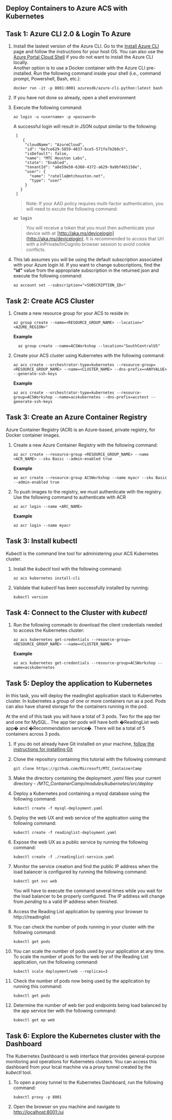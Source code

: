 ## Deploy Containers to Azure ACS with Kubernetes

## Task 1: Azure CLI 2.0 & Login To Azure
1. Install the lastest version of the Azure CLI.  Go to the [Install Azure CLI](https://docs.microsoft.com/en-us/cli/azure/install-azure-cli?view=azure-cli-latest) page and follow the instructions for your host OS.  You can also use the [Azure Portal Cloud Shell](https://docs.microsoft.com/en-us/azure/cloud-shell/overview?view=azure-cli-latest) if you do not want to install the Azure CLI locally.  
  Another option is to use a Docker container with the Azure CLI pre-installed.  Run the following command inside your shell (i.e., command prompt, Powershell, Bash, etc.):
      ```
      docker run -it -p 8001:8001 azuresdk/azure-cli-python:latest bash 
      ```
2. If you have not done so already, open a shell environment
3. Execute the following command:
    ```
    az login -u <username> -p <password>
    ```
    A successful login will result in JSON output similar to the following:
   ```
    [
       {
        "cloudName": "AzureCloud",
        "id": "6e7ce629-5859-4837-bce5-571fe7b268c5",
        "isDefault": false,
        "name": "MTC Houston Labs",
        "state": "Enabled",
        "tenantId": "a8e59e50-6360-4372-a629-9a9bf465158e",
        "user": {
          "name": "ratella@mtchouston.net",
          "type": "user"
        }
      }
    ]
    ```
   
    > Note:  If your AAD policy requires multi-factor authentication, you will need to excute the following command:
    ```
    az login
     ```
    > You will receive a token that you must then authenticate your device with at [http://aka.ms/devicelogin](http://aka.ms/devicelogin).  It is recommended to access that Url with a InPrivate/InCognito browser session to avoid cookie conflicts.
4. This lab assumes you will be using the default subscription associated with your Azure login Id.  If you want to change subscriptions, find the **"id"** value from the appropriate subscription in the returned json and execute the following command:
    ```
    az account set --subscription="<SUBSCRIPTION_ID>"
    ```

## Task 2: Create ACS Cluster
1. Create a new resource group for your ACS to reside in:
    
    ```
    az group create --name=<RESOURCE_GROUP_NAME> --location="<AZURE_REGION>"
    ```
    **Example**
    ```
      az group create --name=ACSWorkshop --location="SouthCentralUS"
    ```
2.  Create your ACS cluster using Kubernetes with the following command:
    ```
    az acs create --orchestrator-type=kubernetes --resource-group=<RESOURCE_GROUP_NAME> --name=<CLUSTER_NAME> --dns-prefix=<ANYVALUE> --generate-ssh-keys
    ```
    **Example**
    ```
    az acs create --orchestrator-type=kubernetes --resource-group=ACSWorkshop --name=acskubernetes --dns-prefix=acstest --generate-ssh-keys
    ```

## Task 3: Create an Azure Container Registry
Azure Container Registry (ACR) is an Azure-based, private registry, for Docker container images. 
1.  Create a new Azure Container Registry with the following command:
    ```
    az acr create --resource-group <RESOURCE_GROUP_NAME> --name <ACR_NAME> --sku Basic --admin-enabled true
    ```
    **Example**
    ```
    az acr create --resource-group ACSWorkshop --name myacr --sku Basic --admin-enabled true
    ```
2. To push images to the registry, we must authenticate with the registry.  Use the following command to authenticate with ACR
 
    ```
    az acr login --name <ARC_NAME>
    ```
    **Example**
    ```
    az acr login --name myacr
    ```


## Task 3: Install kubectl
Kubectl is the command line tool for administering your ACS Kubernetes cluster.

1. Install the *kubectl* tool with the following command:

    ```
    az acs kubernetes install-cli
    ```
2. Validate that *kubectl* has been successfully installed by running:
    ```
    kubectl version
    ```

## Task 4: Connect to the Cluster with *kubectl*
1. Run the following commadn to download the client credentials needed to access the Kubernetes cluster:

    ```
    az acs kubernetes get-credentials --resource-group=<RESOURCE_GROUP_NAME> --name=<CLUSTER_NAME>
    ```
    **Example**
    ```
    az acs kubernetes get-credentials --resource-group=ACSWorkshop --name=acskubernetes
    ```
## Task 5: Deploy the application to Kubernetes
In this task, you will deploy the readinglist application stack to Kubernetes cluster. In kubernetes a group of one or more containers run as a pod. Pods can also have shared storage for the containers running in the pod. 

At the end of this task you will have a total of 3 pods. Two for the app tier and one for MySQL.. The app tier pods will have both �ReadingList web app� and �Recommendation service�. There will be a total of 5 containers across 3 pods. 

1. If you do not already have Git installed on your machine, [follow the instructions for installing Git](https://git-scm.com/book/en/v2/Getting-Started-Installing-Git)
2. Clone the repository containing this tutorial with the following command:
    ```
    git clone https://github.com/Microsoft/MTC_ContainerCamp
    ```
3. Make the directory containing the deployment *.yaml* files your current directory - */MTC_ContainerCamp/modules/kubernetes/src/deploy*
4. Deploy a Kubernetes pod containing a mysql database using the following command:
    ```
    kubectl create -f mysql-deployment.yaml
    ```
5. Deploy the web UX and web service of the application using the following command:
    ```
    kubectl create -f readinglist-deployment.yaml
    ```
6. Expose the web UX as a public service by running the following command:
    ```
    kubectl create -f ./readinglist-service.yaml
    ```
7. Monitor the service creation and find the public IP address when the load balancer is configured by running the following command:
    ```
    kubectl get svc web
    ```
    You will have to execute the command several times while you wait for the load balancer to be properly configured.  The IP address will change from *pending* to a valid IP address when finished.

8.  Access the Reading List application by opening your browser to http://<PublicIP>/readinglist

9. You can check the number of pods running in your cluster with the following command:
    ```none
    kubectl get pods
    ```
10. You can scale the number of pods used by your application at any time. To scale the number of pods for the web tier of the Reading List application, run the following command:
    ```
    kubectl scale deployment/web --replicas=3
    ```
11. Check the number of pods now being used by the application by running this command:
    ```
    kubectl get pods
    ```
12. Determine the number of web tier pod endpoints being load balanced by the app service tier with the following command:
    ```
    kubectl get ep web
    ```

## Task 6: Explore the Kubernetes cluster with the Dashboard
The Kubernetes Dashboard is web interface that provides general-purpose monitoring and operations for Kubernetes clusters.  You can access this dashboard from your local machine via a proxy tunnel created by the *kubectl* tool.

1. To open a proxy tunnel to the Kubernetes Dashboard, run the following command:
    ```
    kubectl proxy -p 8001
    ```
2. Open the browser on you machine and navigate to [http://localhost:8001:/ui](http://localhost:8001:/ui)

